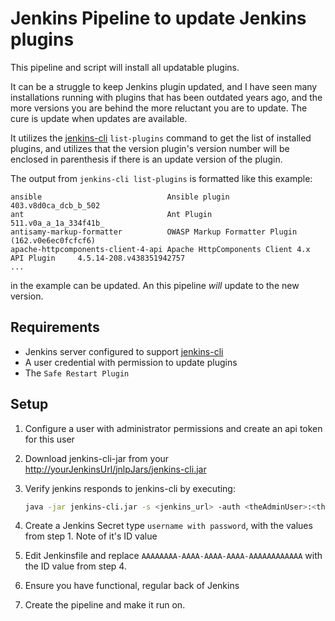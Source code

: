 # Jenkins Pipeline to update Jenkins plugins

This pipeline and script will install all updatable plugins.

It can be a struggle to keep Jenkins plugin updated, and I have seen many installations running with plugins that has been outdated years ago, and the
more versions you are behind the more reluctant you are to update.
The cure is update when updates are available.

It utilizes the [jenkins-cli](https://www.jenkins.io/doc/book/managing/cli/) `list-plugins` command to get the list
of installed plugins, and utilizes that the version plugin's version number will be enclosed in parenthesis if there is an update version of the plugin.

The output from `jenkins-cli list-plugins` is formatted like this example:

```text
ansible                            Ansible plugin                                  403.v8d0ca_dcb_b_502
ant                                Ant Plugin                                      511.v0a_a_1a_334f41b_
antisamy-markup-formatter          OWASP Markup Formatter Plugin                   (162.v0e6ec0fcfcf6)
apache-httpcomponents-client-4-api Apache HttpComponents Client 4.x API Plugin     4.5.14-208.v438351942757
...
```

in the example can be updated. An this pipeline *will* update to the new version.

## Requirements  

* Jenkins server configured to support [jenkins-cli](https://www.jenkins.io/doc/book/managing/cli/)
* A user credential with permission to update plugins
* The `Safe Restart Plugin`

## Setup

1. Configure a user with administrator permissions and create an api token for this user
2. Download jenkins-cli-jar from your <http://yourJenkinsUrl/jnlpJars/jenkins-cli.jar>
3. Verify jenkins responds to jenkins-cli by executing:

    ```bash
    java -jar jenkins-cli.jar -s <jenkins_url> -auth <theAdminUser>:<theAdminUsersAPIToken> list-plugins 
    ```

4. Create a Jenkins Secret type `username with password`, with the values from step 1. Note of it's ID value
5. Edit Jenkinsfile and replace `AAAAAAAA-AAAA-AAAA-AAAA-AAAAAAAAAAAA` with the ID value from step 4.
6. Ensure you have functional, regular back of Jenkins
7. Create the pipeline and make it run on.
